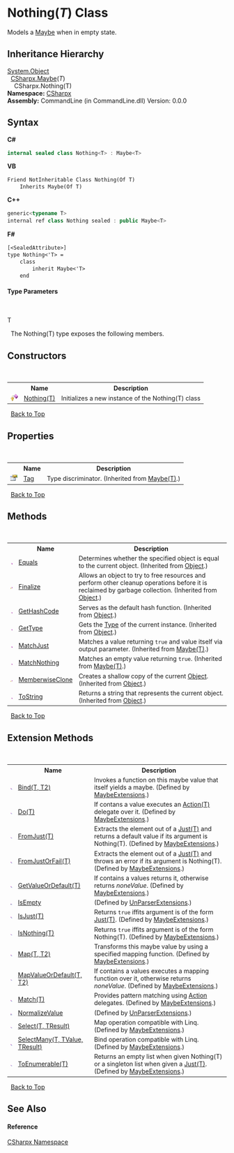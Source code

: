 # Nothing(*T*) Class
 

Models a <a href="T_CSharpx_Maybe">Maybe</a> when in empty state.


## Inheritance Hierarchy
<a href="https://docs.microsoft.com/dotnet/api/system.object" target="_blank">System.Object</a><br />&nbsp;&nbsp;<a href="T_CSharpx_Maybe_1">CSharpx.Maybe</a>(*T*)<br />&nbsp;&nbsp;&nbsp;&nbsp;CSharpx.Nothing(T)<br />
**Namespace:**&nbsp;<a href="N_CSharpx">CSharpx</a><br />**Assembly:**&nbsp;CommandLine (in CommandLine.dll) Version: 0.0.0

## Syntax

**C#**<br />
``` C#
internal sealed class Nothing<T> : Maybe<T>

```

**VB**<br />
``` VB
Friend NotInheritable Class Nothing(Of T)
	Inherits Maybe(Of T)
```

**C++**<br />
``` C++
generic<typename T>
internal ref class Nothing sealed : public Maybe<T>
```

**F#**<br />
``` F#
[<SealedAttribute>]
type Nothing<'T> =  
    class
        inherit Maybe<'T>
    end
```


#### Type Parameters
&nbsp;<dl><dt>T</dt><dd /></dl>&nbsp;
The Nothing(T) type exposes the following members.


## Constructors
&nbsp;<table><tr><th></th><th>Name</th><th>Description</th></tr><tr><td>![Protected method](media/protmethod.gif "Protected method")</td><td><a href="M_CSharpx_Nothing_1__ctor">Nothing(T)</a></td><td>
Initializes a new instance of the Nothing(T) class</td></tr></table>&nbsp;
<a href="#nothing(*t*)-class">Back to Top</a>

## Properties
&nbsp;<table><tr><th></th><th>Name</th><th>Description</th></tr><tr><td>![Public property](media/pubproperty.gif "Public property")</td><td><a href="P_CSharpx_Maybe_1_Tag">Tag</a></td><td>
Type discriminator.
 (Inherited from <a href="T_CSharpx_Maybe_1">Maybe(T)</a>.)</td></tr></table>&nbsp;
<a href="#nothing(*t*)-class">Back to Top</a>

## Methods
&nbsp;<table><tr><th></th><th>Name</th><th>Description</th></tr><tr><td>![Public method](media/pubmethod.gif "Public method")</td><td><a href="https://docs.microsoft.com/dotnet/api/system.object.equals#System_Object_Equals_System_Object_" target="_blank">Equals</a></td><td>
Determines whether the specified object is equal to the current object.
 (Inherited from <a href="https://docs.microsoft.com/dotnet/api/system.object" target="_blank">Object</a>.)</td></tr><tr><td>![Protected method](media/protmethod.gif "Protected method")</td><td><a href="https://docs.microsoft.com/dotnet/api/system.object.finalize#System_Object_Finalize" target="_blank">Finalize</a></td><td>
Allows an object to try to free resources and perform other cleanup operations before it is reclaimed by garbage collection.
 (Inherited from <a href="https://docs.microsoft.com/dotnet/api/system.object" target="_blank">Object</a>.)</td></tr><tr><td>![Public method](media/pubmethod.gif "Public method")</td><td><a href="https://docs.microsoft.com/dotnet/api/system.object.gethashcode#System_Object_GetHashCode" target="_blank">GetHashCode</a></td><td>
Serves as the default hash function.
 (Inherited from <a href="https://docs.microsoft.com/dotnet/api/system.object" target="_blank">Object</a>.)</td></tr><tr><td>![Public method](media/pubmethod.gif "Public method")</td><td><a href="https://docs.microsoft.com/dotnet/api/system.object.gettype#System_Object_GetType" target="_blank">GetType</a></td><td>
Gets the <a href="https://docs.microsoft.com/dotnet/api/system.type" target="_blank">Type</a> of the current instance.
 (Inherited from <a href="https://docs.microsoft.com/dotnet/api/system.object" target="_blank">Object</a>.)</td></tr><tr><td>![Public method](media/pubmethod.gif "Public method")</td><td><a href="M_CSharpx_Maybe_1_MatchJust">MatchJust</a></td><td>
Matches a value returning `true` and value itself via output parameter.
 (Inherited from <a href="T_CSharpx_Maybe_1">Maybe(T)</a>.)</td></tr><tr><td>![Public method](media/pubmethod.gif "Public method")</td><td><a href="M_CSharpx_Maybe_1_MatchNothing">MatchNothing</a></td><td>
Matches an empty value returning `true`.
 (Inherited from <a href="T_CSharpx_Maybe_1">Maybe(T)</a>.)</td></tr><tr><td>![Protected method](media/protmethod.gif "Protected method")</td><td><a href="https://docs.microsoft.com/dotnet/api/system.object.memberwiseclone#System_Object_MemberwiseClone" target="_blank">MemberwiseClone</a></td><td>
Creates a shallow copy of the current <a href="https://docs.microsoft.com/dotnet/api/system.object" target="_blank">Object</a>.
 (Inherited from <a href="https://docs.microsoft.com/dotnet/api/system.object" target="_blank">Object</a>.)</td></tr><tr><td>![Public method](media/pubmethod.gif "Public method")</td><td><a href="https://docs.microsoft.com/dotnet/api/system.object.tostring#System_Object_ToString" target="_blank">ToString</a></td><td>
Returns a string that represents the current object.
 (Inherited from <a href="https://docs.microsoft.com/dotnet/api/system.object" target="_blank">Object</a>.)</td></tr></table>&nbsp;
<a href="#nothing(*t*)-class">Back to Top</a>

## Extension Methods
&nbsp;<table><tr><th></th><th>Name</th><th>Description</th></tr><tr><td>![Public Extension Method](media/pubextension.gif "Public Extension Method")</td><td><a href="M_CSharpx_MaybeExtensions_Bind__2">Bind(T, T2)</a></td><td>
Invokes a function on this maybe value that itself yields a maybe.
 (Defined by <a href="T_CSharpx_MaybeExtensions">MaybeExtensions</a>.)</td></tr><tr><td>![Public Extension Method](media/pubextension.gif "Public Extension Method")</td><td><a href="M_CSharpx_MaybeExtensions_Do__1">Do(T)</a></td><td>
If contans a value executes an <a href="https://docs.microsoft.com/dotnet/api/system.action-1" target="_blank">Action(T)</a> delegate over it.
 (Defined by <a href="T_CSharpx_MaybeExtensions">MaybeExtensions</a>.)</td></tr><tr><td>![Public Extension Method](media/pubextension.gif "Public Extension Method")</td><td><a href="M_CSharpx_MaybeExtensions_FromJust__1">FromJust(T)</a></td><td>
Extracts the element out of a <a href="T_CSharpx_Just_1">Just(T)</a> and returns a default value if its argument is Nothing(T).
 (Defined by <a href="T_CSharpx_MaybeExtensions">MaybeExtensions</a>.)</td></tr><tr><td>![Public Extension Method](media/pubextension.gif "Public Extension Method")</td><td><a href="M_CSharpx_MaybeExtensions_FromJustOrFail__1">FromJustOrFail(T)</a></td><td>
Extracts the element out of a <a href="T_CSharpx_Just_1">Just(T)</a> and throws an error if its argument is Nothing(T).
 (Defined by <a href="T_CSharpx_MaybeExtensions">MaybeExtensions</a>.)</td></tr><tr><td>![Public Extension Method](media/pubextension.gif "Public Extension Method")</td><td><a href="M_CSharpx_MaybeExtensions_GetValueOrDefault__1">GetValueOrDefault(T)</a></td><td>
If contains a values returns it, otherwise returns *noneValue*.
 (Defined by <a href="T_CSharpx_MaybeExtensions">MaybeExtensions</a>.)</td></tr><tr><td>![Private Extension Method](media/privextension.gif "Private Extension Method")</td><td><a href="M_CommandLine_UnParserExtensions_IsEmpty">IsEmpty</a></td><td> (Defined by <a href="T_CommandLine_UnParserExtensions">UnParserExtensions</a>.)</td></tr><tr><td>![Public Extension Method](media/pubextension.gif "Public Extension Method")</td><td><a href="M_CSharpx_MaybeExtensions_IsJust__1">IsJust(T)</a></td><td>
Returns `true` iffits argument is of the form <a href="T_CSharpx_Just_1">Just(T)</a>.
 (Defined by <a href="T_CSharpx_MaybeExtensions">MaybeExtensions</a>.)</td></tr><tr><td>![Public Extension Method](media/pubextension.gif "Public Extension Method")</td><td><a href="M_CSharpx_MaybeExtensions_IsNothing__1">IsNothing(T)</a></td><td>
Returns `true` iffits argument is of the form Nothing(T).
 (Defined by <a href="T_CSharpx_MaybeExtensions">MaybeExtensions</a>.)</td></tr><tr><td>![Public Extension Method](media/pubextension.gif "Public Extension Method")</td><td><a href="M_CSharpx_MaybeExtensions_Map__2">Map(T, T2)</a></td><td>
Transforms this maybe value by using a specified mapping function.
 (Defined by <a href="T_CSharpx_MaybeExtensions">MaybeExtensions</a>.)</td></tr><tr><td>![Public Extension Method](media/pubextension.gif "Public Extension Method")</td><td><a href="M_CSharpx_MaybeExtensions_MapValueOrDefault__2">MapValueOrDefault(T, T2)</a></td><td>
If contains a values executes a mapping function over it, otherwise returns *noneValue*.
 (Defined by <a href="T_CSharpx_MaybeExtensions">MaybeExtensions</a>.)</td></tr><tr><td>![Public Extension Method](media/pubextension.gif "Public Extension Method")</td><td><a href="M_CSharpx_MaybeExtensions_Match__1">Match(T)</a></td><td>
Provides pattern matching using <a href="https://docs.microsoft.com/dotnet/api/system.action" target="_blank">Action</a> delegates.
 (Defined by <a href="T_CSharpx_MaybeExtensions">MaybeExtensions</a>.)</td></tr><tr><td>![Private Extension Method](media/privextension.gif "Private Extension Method")</td><td><a href="M_CommandLine_UnParserExtensions_NormalizeValue">NormalizeValue</a></td><td> (Defined by <a href="T_CommandLine_UnParserExtensions">UnParserExtensions</a>.)</td></tr><tr><td>![Public Extension Method](media/pubextension.gif "Public Extension Method")</td><td><a href="M_CSharpx_MaybeExtensions_Select__2">Select(T, TResult)</a></td><td>
Map operation compatible with Linq.
 (Defined by <a href="T_CSharpx_MaybeExtensions">MaybeExtensions</a>.)</td></tr><tr><td>![Public Extension Method](media/pubextension.gif "Public Extension Method")</td><td><a href="M_CSharpx_MaybeExtensions_SelectMany__3">SelectMany(T, TValue, TResult)</a></td><td>
Bind operation compatible with Linq.
 (Defined by <a href="T_CSharpx_MaybeExtensions">MaybeExtensions</a>.)</td></tr><tr><td>![Public Extension Method](media/pubextension.gif "Public Extension Method")</td><td><a href="M_CSharpx_MaybeExtensions_ToEnumerable__1">ToEnumerable(T)</a></td><td>
Returns an empty list when given Nothing(T) or a singleton list when given a <a href="T_CSharpx_Just_1">Just(T)</a>.
 (Defined by <a href="T_CSharpx_MaybeExtensions">MaybeExtensions</a>.)</td></tr></table>&nbsp;
<a href="#nothing(*t*)-class">Back to Top</a>

## See Also


#### Reference
<a href="N_CSharpx">CSharpx Namespace</a><br />